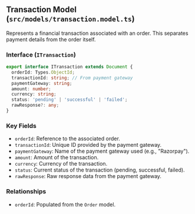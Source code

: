 ## Transaction Model (`src/models/transaction.model.ts`)

Represents a financial transaction associated with an order. This separates payment details from the order itself.

### Interface (`ITransaction`)

```typescript
export interface ITransaction extends Document {
  orderId: Types.ObjectId;
  transactionId: string; // From payment gateway
  paymentGateway: string;
  amount: number;
  currency: string;
  status: 'pending' | 'successful' | 'failed';
  rawResponse?: any;
}
```

### Key Fields

*   `orderId`: Reference to the associated order.
*   `transactionId`: Unique ID provided by the payment gateway.
*   `paymentGateway`: Name of the payment gateway used (e.g., "Razorpay").
*   `amount`: Amount of the transaction.
*   `currency`: Currency of the transaction.
*   `status`: Current status of the transaction (pending, successful, failed).
*   `rawResponse`: Raw response data from the payment gateway.

### Relationships

*   `orderId`: Populated from the `Order` model.
